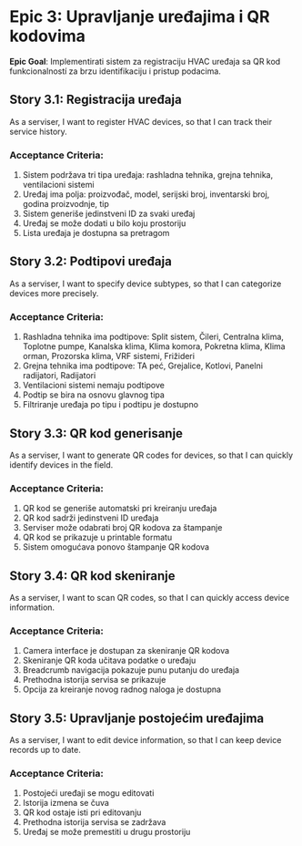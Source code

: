 # Epic 3: Upravljanje uređajima i QR kodovima

**Epic Goal**: Implementirati sistem za registraciju HVAC uređaja sa QR kod funkcionalností za brzu identifikaciju i pristup podacima.

## Story 3.1: Registracija uređaja
As a serviser,
I want to register HVAC devices,
so that I can track their service history.

### Acceptance Criteria:
1. Sistem podržava tri tipa uređaja: rashladna tehnika, grejna tehnika, ventilacioni sistemi
2. Uređaj ima polja: proizvođač, model, serijski broj, inventarski broj, godina proizvodnje, tip
3. Sistem generiše jedinstveni ID za svaki uređaj
4. Uređaj se može dodati u bilo koju prostoriju
5. Lista uređaja je dostupna sa pretrаgom

## Story 3.2: Podtipovi uređaja
As a serviser,
I want to specify device subtypes,
so that I can categorize devices more precisely.

### Acceptance Criteria:
1. Rashladna tehnika ima podtipove: Split sistem, Čileri, Centralna klima, Toplotne pumpe, Kanalska klima, Klima komora, Pokretna klima, Klima orman, Prozorska klima, VRF sistemi, Frižideri
2. Grejna tehnika ima podtipove: TA peć, Grejalice, Kotlovi, Panelni radijatori, Radijatori
3. Ventilacioni sistemi nemaju podtipove
4. Podtip se bira na osnovu glavnog tipa
5. Filtriranje uređaja po tipu i podtipu je dostupno

## Story 3.3: QR kod generisanje
As a serviser,
I want to generate QR codes for devices,
so that I can quickly identify devices in the field.

### Acceptance Criteria:
1. QR kod se generiše automatski pri kreiranju uređaja
2. QR kod sadrži jedinstveni ID uređaja
3. Serviser može odabrati broj QR kodova za štampanje
4. QR kod se prikazuje u printable formatu
5. Sistem omogućava ponovo štampanje QR kodova

## Story 3.4: QR kod skeniranje
As a serviser,
I want to scan QR codes,
so that I can quickly access device information.

### Acceptance Criteria:
1. Camera interface je dostupan za skeniranje QR kodova
2. Skeniranje QR koda učitava podatke o uređaju
3. Breadcrumb navigacija pokazuje punu putanju do uređaja
4. Prethodna istorija servisa se prikazuje
5. Opcija za kreiranje novog radnog naloga je dostupna

## Story 3.5: Upravljanje postojećim uređajima
As a serviser,
I want to edit device information,
so that I can keep device records up to date.

### Acceptance Criteria:
1. Postojeći uređaji se mogu editovati
2. Istorija izmena se čuva
3. QR kod ostaje isti pri editovanju
4. Prethodna istorija servisa se zadržava
5. Uređaj se može premestiti u drugu prostoriju
